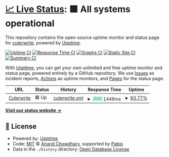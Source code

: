 # [📈 Live Status](https://cuterwrite.top/upptime): <!--live status--> **🟩 All systems operational**

This repository contains the open-source uptime monitor and status page for [cuterwrite](https://cuterwrite.top/), powered by [Upptime](https://github.com/upptime/upptime).

[![Uptime CI](https://github.com/PKUcoldkeyboard/upptime/workflows/Uptime%20CI/badge.svg)](https://github.com/PKUcoldkeyboard/upptime/actions?query=workflow%3A%22Uptime+CI%22)
[![Response Time CI](https://github.com/PKUcoldkeyboard/upptime/workflows/Response%20Time%20CI/badge.svg)](https://github.com/PKUcoldkeyboard/upptime/actions?query=workflow%3A%22Response+Time+CI%22)
[![Graphs CI](https://github.com/PKUcoldkeyboard/upptime/workflows/Graphs%20CI/badge.svg)](https://github.com/PKUcoldkeyboard/upptime/actions?query=workflow%3A%22Graphs+CI%22)
[![Static Site CI](https://github.com/PKUcoldkeyboard/upptime/workflows/Static%20Site%20CI/badge.svg)](https://github.com/PKUcoldkeyboard/upptime/actions?query=workflow%3A%22Static+Site+CI%22)
[![Summary CI](https://github.com/PKUcoldkeyboard/upptime/workflows/Summary%20CI/badge.svg)](https://github.com/PKUcoldkeyboard/upptime/actions?query=workflow%3A%22Summary+CI%22)

With [Upptime](https://upptime.js.org), you can get your own unlimited and free uptime monitor and status page, powered entirely by a GitHub repository. We use [Issues](https://github.com/PKUcoldkeyboard/upptime/issues) as incident reports, [Actions](https://github.com/PKUcoldkeyboard/upptime/actions) as uptime monitors, and [Pages](https://cuterwrite.top/upptime) for the status page.

<!--start: status pages-->
<!-- This summary is generated by Upptime (https://github.com/upptime/upptime) -->
<!-- Do not edit this manually, your changes will be overwritten -->
<!-- prettier-ignore -->
| URL | Status | History | Response Time | Uptime |
| --- | ------ | ------- | ------------- | ------ |
| <img alt="" src="https://cuterwrite.top/favicon.ico" height="13"> [Cuterwrite](https://cuterwrite.top) | 🟩 Up | [cuterwrite.yml](https://github.com/PKUcoldkeyboard/upptime/commits/HEAD/history/cuterwrite.yml) | <details><summary><img alt="Response time graph" src="./graphs/cuterwrite/response-time-week.png" height="20"> 1449ms</summary><br><a href="https://status.cuterwrite.top/history/cuterwrite"><img alt="Response time 785" src="https://img.shields.io/endpoint?url=https%3A%2F%2Fraw.githubusercontent.com%2FPKUcoldkeyboard%2Fupptime%2FHEAD%2Fapi%2Fcuterwrite%2Fresponse-time.json"></a><br><a href="https://status.cuterwrite.top/history/cuterwrite"><img alt="24-hour response time 1532" src="https://img.shields.io/endpoint?url=https%3A%2F%2Fraw.githubusercontent.com%2FPKUcoldkeyboard%2Fupptime%2FHEAD%2Fapi%2Fcuterwrite%2Fresponse-time-day.json"></a><br><a href="https://status.cuterwrite.top/history/cuterwrite"><img alt="7-day response time 1449" src="https://img.shields.io/endpoint?url=https%3A%2F%2Fraw.githubusercontent.com%2FPKUcoldkeyboard%2Fupptime%2FHEAD%2Fapi%2Fcuterwrite%2Fresponse-time-week.json"></a><br><a href="https://status.cuterwrite.top/history/cuterwrite"><img alt="30-day response time 1166" src="https://img.shields.io/endpoint?url=https%3A%2F%2Fraw.githubusercontent.com%2FPKUcoldkeyboard%2Fupptime%2FHEAD%2Fapi%2Fcuterwrite%2Fresponse-time-month.json"></a><br><a href="https://status.cuterwrite.top/history/cuterwrite"><img alt="1-year response time 785" src="https://img.shields.io/endpoint?url=https%3A%2F%2Fraw.githubusercontent.com%2FPKUcoldkeyboard%2Fupptime%2FHEAD%2Fapi%2Fcuterwrite%2Fresponse-time-year.json"></a></details> | <details><summary><a href="https://status.cuterwrite.top/history/cuterwrite">93.77%</a></summary><a href="https://status.cuterwrite.top/history/cuterwrite"><img alt="All-time uptime 99.81%" src="https://img.shields.io/endpoint?url=https%3A%2F%2Fraw.githubusercontent.com%2FPKUcoldkeyboard%2Fupptime%2FHEAD%2Fapi%2Fcuterwrite%2Fuptime.json"></a><br><a href="https://status.cuterwrite.top/history/cuterwrite"><img alt="24-hour uptime 83.21%" src="https://img.shields.io/endpoint?url=https%3A%2F%2Fraw.githubusercontent.com%2FPKUcoldkeyboard%2Fupptime%2FHEAD%2Fapi%2Fcuterwrite%2Fuptime-day.json"></a><br><a href="https://status.cuterwrite.top/history/cuterwrite"><img alt="7-day uptime 93.77%" src="https://img.shields.io/endpoint?url=https%3A%2F%2Fraw.githubusercontent.com%2FPKUcoldkeyboard%2Fupptime%2FHEAD%2Fapi%2Fcuterwrite%2Fuptime-week.json"></a><br><a href="https://status.cuterwrite.top/history/cuterwrite"><img alt="30-day uptime 98.57%" src="https://img.shields.io/endpoint?url=https%3A%2F%2Fraw.githubusercontent.com%2FPKUcoldkeyboard%2Fupptime%2FHEAD%2Fapi%2Fcuterwrite%2Fuptime-month.json"></a><br><a href="https://status.cuterwrite.top/history/cuterwrite"><img alt="1-year uptime 99.81%" src="https://img.shields.io/endpoint?url=https%3A%2F%2Fraw.githubusercontent.com%2FPKUcoldkeyboard%2Fupptime%2FHEAD%2Fapi%2Fcuterwrite%2Fuptime-year.json"></a></details>

<!--end: status pages-->

[**Visit our status website →**](https://cuterwrite.top/upptime)

## 📄 License

- Powered by: [Upptime](https://github.com/upptime/upptime)
- Code: [MIT](./LICENSE) © [Anand Chowdhary](https://anandchowdhary.com), supported by [Pabio](https://pabio.com)
- Data in the `./history` directory: [Open Database License](https://opendatacommons.org/licenses/odbl/1-0/)
